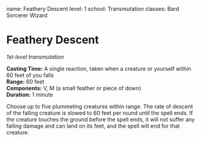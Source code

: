 name: Feathery Descent
level: 1
school: Transmutation
classes: Bard
         Sorcerer
         Wizard

# Feathery Descent 
_1st-level transmutation_ 

**Casting Time:** A single reaction, taken when a creature or yourself within 60 feet of you falls    
**Range:** 60 feet    
**Components:** V, M (a small feather or piece of down)    
**Duration:** 1 minute 

Choose up to five plummeting creatures within range. The rate of descent of the falling creature is slowed to 60 feet per round until the spell ends. If the creature touches the ground before the spell ends, it will not suffer any falling damage and can land on its feet, and the spell will end for that creature. 
